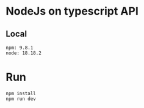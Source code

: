 # NodeJs on typescript API

## Local

```
npm: 9.8.1
node: 18.18.2
```

# Run

```
npm install
npm run dev
```